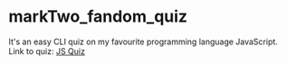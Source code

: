 # markTwo_fandom_quiz
It's an easy CLI quiz on my favourite programming language JavaScript.
Link to quiz: [JS Quiz](https://replit.com/@rdrahuldhiman/markTwoFinal#index.js)
